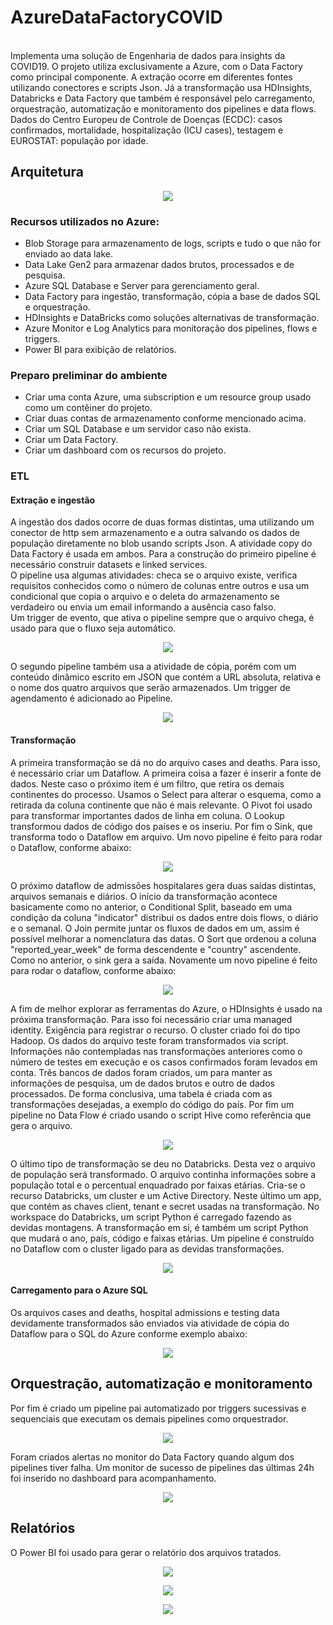 # AzureDataFactoryCOVID	

<br />Implementa uma solução de Engenharia de dados para insights da COVID19. O projeto utiliza exclusivamente a Azure, com o Data Factory como principal componente. A extração ocorre em diferentes fontes utilizando conectores e scripts Json. 
Já a transformação usa HDInsights, Databricks e Data Factory que também é responsável pelo carregamento, orquestração, automatização e monitoramento dos pipelines e data flows.<br />
Dados do Centro Europeu de Controle de Doenças (ECDC): casos confirmados, mortalidade, hospitalização (ICU cases), testagem e EUROSTAT: população por idade.

## Arquitetura
<p align="center">
<img src="https://github.com/LeandroRFausto/AzureDataFactoryCOVID/blob/main/factory/Arquitetura.JPG"/>
</p>

### Recursos utilizados no Azure:
* Blob Storage para armazenamento de logs, scripts e tudo o que não for enviado ao data lake.
* Data Lake Gen2 para armazenar dados brutos, processados e de pesquisa.
* Azure SQL Database e Server para gerenciamento geral.
* Data Factory para ingestão, transformação, cópia a base de dados SQL e orquestração.
* HDInsights e DataBricks como soluções alternativas de transformação.
* Azure Monitor e Log Analytics para monitoração dos pipelines, flows e triggers.
* Power BI para exibição de relatórios.

### Preparo preliminar do ambiente
* Criar uma conta Azure, uma subscription e um resource group usado como um contêiner do projeto.
* Criar duas contas de armazenamento conforme mencionado acima.
* Criar um SQL Database e um servidor caso não exista.
* Criar um Data Factory.
* Criar um dashboard com os recursos do projeto.

### ETL
#### Extração e ingestão
A ingestão dos dados ocorre de duas formas distintas, uma utilizando um conector de http sem armazenamento e a outra salvando os dados de população diretamente no blob usando scripts Json. A atividade copy do Data Factory é usada em ambos.
Para a construção do primeiro pipeline é necessário construir datasets e linked services.
<br />O pipeline usa algumas atividades: checa se o arquivo existe, verifica requisitos conhecidos como o número de colunas entre outros e usa um condicional que copia o arquivo e o deleta do armazenamento se verdadeiro ou envia um email informando a ausência caso falso.<br />
Um trigger de evento, que ativa o pipeline sempre que o arquivo chega, é usado para que o fluxo seja automático.

<p align="center">
<img src="https://github.com/LeandroRFausto/AzureDataFactoryCOVID/blob/main/factory/pl1.JPG"/>
</p>

O segundo pipeline também usa a atividade de cópia, porém com um conteúdo dinâmico escrito em JSON que contém a URL absoluta, relativa e o nome dos quatro arquivos que serão armazenados.
Um trigger de agendamento é adicionado ao Pipeline.

<p align="center">
<img src="https://github.com/LeandroRFausto/AzureDataFactoryCOVID/blob/main/factory/pl2.JPG"/>
</p>

#### Transformação
A primeira transformação se dá no do arquivo cases and deaths. Para isso, é necessário criar um Dataflow. A primeira coisa a fazer é inserir a fonte de dados.
Neste caso o próximo item é um filtro, que retira os demais continentes do processo. Usamos o Select para alterar o esquema, como a retirada da coluna continente que não é mais relevante. O Pivot foi usado para transformar importantes dados de linha em coluna. O Lookup transformou dados de código dos países e os inseriu. Por fim o Sink, que transforma todo o Dataflow em arquivo. 
Um novo pipeline é feito para rodar o Dataflow, conforme abaixo:  

<p align="center">
<img src="https://github.com/LeandroRFausto/AzureDataFactoryCOVID/blob/main/factory/df1.JPG"/>
</p>

O próximo dataflow de admissões hospitalares gera duas saídas distintas, arquivos semanais e diários. O início da transformação acontece basicamente como no anterior,
o Conditional Split, baseado em uma condição da coluna "indicator" distribui os dados entre dois flows, o diário e o semanal. O Join permite juntar os fluxos de dados em um, assim é possível melhorar a nomenclatura das datas.
O Sort que ordenou a coluna "reported_year_week" de forma descendente e "country" ascendente. Como no anterior, o sink gera a saída.
Novamente um novo pipeline é feito para rodar o dataflow, conforme abaixo:  

<p align="center">
<img src="https://github.com/LeandroRFausto/AzureDataFactoryCOVID/blob/main/factory/df2.JPG"/>
</p>

A fim de melhor explorar as ferramentas do Azure, o HDInsights é usado na próxima transformação. Para isso foi necessário criar uma managed identity. Exigência para registrar o recurso. 
O cluster criado foi do tipo Hadoop.
Os dados do arquivo teste foram transformados via script. Informações não contempladas nas transformações anteriores como o número de testes em execução e os casos confirmados foram levados em conta.
Três bancos de dados foram criados, um para manter as informações de pesquisa, um de dados brutos e outro de dados processados. De forma conclusiva, uma tabela é criada com as transformações desejadas, a exemplo do código do país.
Por fim um pipeline no Data Flow é criado usando o script Hive como referência que gera o arquivo. 

<p align="center">
<img src="https://github.com/LeandroRFausto/AzureDataFactoryCOVID/blob/main/factory/hdi.JPG"/>
</p>

O último tipo de transformação se deu no Databricks. Desta vez o arquivo de população será transformado. O arquivo continha informações sobre a população total e o percentual enquadrado por faixas etárias.
Cria-se o recurso Databricks, um cluster e um Active Directory. Neste último um app, que contém as chaves client, tenant e secret usadas na transformação.
No workspace do Databricks, um script Python é carregado fazendo as devidas montagens. A transformação em si, é também um script Python que mudará o ano, país, código e faixas etárias.
Um pipeline é construído no Dataflow com o cluster ligado para as devidas transformações.

<p align="center">
<img src="https://github.com/LeandroRFausto/AzureDataFactoryCOVID/blob/main/factory/dtb1.JPG"/>
</p>

#### Carregamento para o Azure SQL
Os arquivos cases and deaths, hospital admissions e testing data devidamente transformados são enviados via atividade de cópia do Dataflow para o SQL do Azure conforme exemplo abaixo:

<p align="center">
<img src="https://github.com/LeandroRFausto/AzureDataFactoryCOVID/blob/main/factory/tb1.JPG"/>
</p>

## Orquestração, automatização e monitoramento
Por fim é criado um pipeline pai automatizado por triggers sucessivas e sequenciais que executam os demais pipelines como orquestrador.

<p align="center">
<img src="https://github.com/LeandroRFausto/AzureDataFactoryCOVID/blob/main/factory/orq.png"/>
</p>

Foram criados alertas no monitor do Data Factory quando algum dos pipelines tiver falha. Um monitor de sucesso de pipelines das últimas 24h foi inserido no dashboard para acompanhamento.

<p align="center">
<img src="https://github.com/LeandroRFausto/AzureDataFactoryCOVID/blob/main/factory/mt.JPG"/>
</p>

## Relatórios
O Power BI foi usado para gerar o relatório dos arquivos tratados. 

<p align="center">
<img src="https://github.com/LeandroRFausto/AzureDataFactoryCOVID/blob/main/factory/0001.jpg"/>
</p>

<p align="center">
<img src="https://github.com/LeandroRFausto/AzureDataFactoryCOVID/blob/main/factory/0002.jpg"/>
</p>

<p align="center">
<img src="https://github.com/LeandroRFausto/AzureDataFactoryCOVID/blob/main/factory/0003.jpg"/>
</p>

